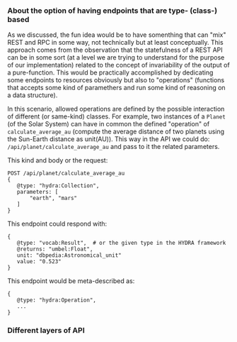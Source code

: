 ### About the option of having endpoints that are type- (class-) based
As we discussed, the fun idea would be to have somenthing that can "mix" REST and RPC in some way, not technically but at least conceptually. This approach comes from the observation that the statefulness of a REST API can be in some sort (at a level we are trying to understand for the purpose of our implementation) related to the concept of invariability of the output of a pure-function. This would be practically accomplished by dedicating some endpoints to resources obviously but also to "operations" (functions that accepts some kind of paramethers and run some kind of reasoning on a data structure).

In this scenario, allowed operations are defined by the possible interaction of different (or same-kind) classes. For example, two instances of a `Planet` (of the Solar System) can have in common the defined "operation" of `calculate_average_au` (compute the average distance of two planets using the Sun-Earth distance as unit(AU)). This way in the API we could do: `/api/planet/calculate_average_au` and pass to it the related parameters.

This kind and body or the request:
```
POST /api/planet/calculate_average_au
{
   @type: "hydra:Collection",
   parameters: [
       "earth", "mars"
   ]
}
```
This endpoint could respond with:
```
{
   @type: "vocab:Result",  # or the given type in the HYDRA framework
   @returns: "umbel:Float",
   unit: "dbpedia:Astronomical_unit"
   value: "0.523"
}
```
This endpoint would be meta-described as:
```
{
   @type: "hydra:Operation",
   ...
}
```


### Different layers of API
